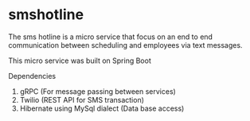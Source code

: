# smshotline
The sms hotline is a micro service that focus on an end to end communication between scheduling and employees via text messages. 

This micro service was built on Spring Boot 

Dependencies 
1. gRPC (For message passing between services)
2. Twilio (REST API for SMS transaction)
3. Hibernate using MySql dialect (Data base access)
